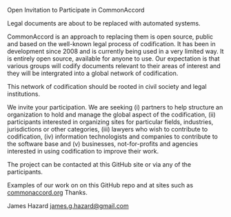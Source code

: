 Open Invitation to Participate in CommonAccord

Legal documents are about to be replaced with automated systems.

CommonAccord is an approach to replacing them is open source, public and based on the well-known legal process of codification.  It has been in development since 2008 and is currently being used in a very limited way.  It is entirely open source, available for anyone to use.  Our expectation is that various groups will codify documents relevant to their areas of interest and they will be intergrated into a global network of codification. 

This network of codification should be rooted in civil society and legal institutions.

We invite your participation.  We are seeking (i) partners to help structure an organization to hold and manage the global aspect of the codification, (ii) participants interested in organizing sites for particular fields, industries, jurisdictions or other categories, (iii) lawyers who wish to contribute to codification, (iv) information technologists and companies to contribute to the software base and (v) businesses, not-for-profits and agencies interested in using codification to improve their work.

The project can be contacted at this GitHub site or via any of the participants.

Examples of our work on on this GitHub repo and at sites such as [commonaccord.org](http://commonaccord.org)
Thanks.

James Hazard  james.g.hazard@gmail.com




   
